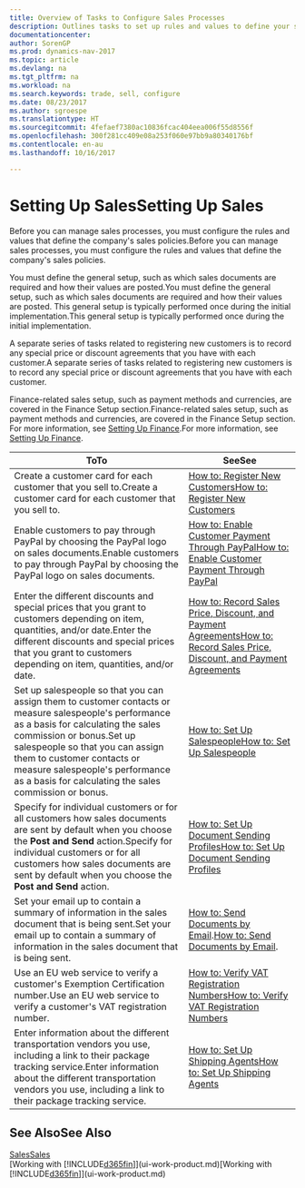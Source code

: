 ```yaml
---
title: Overview of Tasks to Configure Sales Processes
description: Outlines tasks to set up rules and values to define your sales policies and processes.
documentationcenter: 
author: SorenGP
ms.prod: dynamics-nav-2017
ms.topic: article
ms.devlang: na
ms.tgt_pltfrm: na
ms.workload: na
ms.search.keywords: trade, sell, configure
ms.date: 08/23/2017
ms.author: sgroespe
ms.translationtype: HT
ms.sourcegitcommit: 4fefaef7380ac10836fcac404eea006f55d8556f
ms.openlocfilehash: 300f281cc409e08a253f060e97bb9a80340176bf
ms.contentlocale: en-au
ms.lasthandoff: 10/16/2017

---
```

# <a name="setting-up-sales"></a><span data-ttu-id="fc024-103">Setting Up Sales</span><span class="sxs-lookup"><span data-stu-id="fc024-103">Setting Up Sales</span></span>
<span data-ttu-id="fc024-104">Before you can manage sales processes, you must configure the rules and values that define the company's sales policies.</span><span class="sxs-lookup"><span data-stu-id="fc024-104">Before you can manage sales processes, you must configure the rules and values that define the company's sales policies.</span></span>

<span data-ttu-id="fc024-105">You must define the general setup, such as which sales documents are required and how their values are posted.</span><span class="sxs-lookup"><span data-stu-id="fc024-105">You must define the general setup, such as which sales documents are required and how their values are posted.</span></span> <span data-ttu-id="fc024-106">This general setup is typically performed once during the initial implementation.</span><span class="sxs-lookup"><span data-stu-id="fc024-106">This general setup is typically performed once during the initial implementation.</span></span>

<span data-ttu-id="fc024-107">A separate series of tasks related to registering new customers is to record any special price or discount agreements that you have with each customer.</span><span class="sxs-lookup"><span data-stu-id="fc024-107">A separate series of tasks related to registering new customers is to record any special price or discount agreements that you have with each customer.</span></span>

<span data-ttu-id="fc024-108">Finance-related sales setup, such as payment methods and currencies, are covered in the Finance Setup section.</span><span class="sxs-lookup"><span data-stu-id="fc024-108">Finance-related sales setup, such as payment methods and currencies, are covered in the Finance Setup section.</span></span> <span data-ttu-id="fc024-109">For more information, see [Setting Up Finance](finance-setup-finance.md).</span><span class="sxs-lookup"><span data-stu-id="fc024-109">For more information, see [Setting Up Finance](finance-setup-finance.md).</span></span>

| <span data-ttu-id="fc024-110">To</span><span class="sxs-lookup"><span data-stu-id="fc024-110">To</span></span> | <span data-ttu-id="fc024-111">See</span><span class="sxs-lookup"><span data-stu-id="fc024-111">See</span></span> |
| --- | --- |
| <span data-ttu-id="fc024-112">Create a customer card for each customer that you sell to.</span><span class="sxs-lookup"><span data-stu-id="fc024-112">Create a customer card for each customer that you sell to.</span></span> |[<span data-ttu-id="fc024-113">How to: Register New Customers</span><span class="sxs-lookup"><span data-stu-id="fc024-113">How to: Register New Customers</span></span>](sales-how-register-new-customers.md) |
| <span data-ttu-id="fc024-114">Enable customers to pay through PayPal by choosing the PayPal logo on sales documents.</span><span class="sxs-lookup"><span data-stu-id="fc024-114">Enable customers to pay through PayPal by choosing the PayPal logo on sales documents.</span></span> |[<span data-ttu-id="fc024-115">How to: Enable Customer Payment Through PayPal</span><span class="sxs-lookup"><span data-stu-id="fc024-115">How to: Enable Customer Payment Through PayPal</span></span>](sales-how-enable-payment-service-extensions.md) |
| <span data-ttu-id="fc024-116">Enter the different discounts and special prices that you grant to customers depending on item, quantities, and/or date.</span><span class="sxs-lookup"><span data-stu-id="fc024-116">Enter the different discounts and special prices that you grant to customers depending on item, quantities, and/or date.</span></span> |[<span data-ttu-id="fc024-117">How to: Record Sales Price, Discount, and Payment Agreements</span><span class="sxs-lookup"><span data-stu-id="fc024-117">How to: Record Sales Price, Discount, and Payment Agreements</span></span>](sales-how-record-sales-price-discount-payment-agreements.md) |
| <span data-ttu-id="fc024-118">Set up salespeople so that you can assign them to customer contacts or measure salespeople's performance as a basis for calculating the sales commission or bonus.</span><span class="sxs-lookup"><span data-stu-id="fc024-118">Set up salespeople so that you can assign them to customer contacts or measure salespeople's performance as a basis for calculating the sales commission or bonus.</span></span> |[<span data-ttu-id="fc024-119">How to: Set Up Salespeople</span><span class="sxs-lookup"><span data-stu-id="fc024-119">How to: Set Up Salespeople</span></span>](sales-how-setup-salespeople.md) |
| <span data-ttu-id="fc024-120">Specify for individual customers or for all customers how sales documents are sent by default when you choose the **Post and Send** action.</span><span class="sxs-lookup"><span data-stu-id="fc024-120">Specify for individual customers or for all customers how sales documents are sent by default when you choose the **Post and Send** action.</span></span> |[<span data-ttu-id="fc024-121">How to: Set Up Document Sending Profiles</span><span class="sxs-lookup"><span data-stu-id="fc024-121">How to: Set Up Document Sending Profiles</span></span>](sales-how-setup-document-send-profiles.md) |
| <span data-ttu-id="fc024-122">Set your email up to contain a summary of information in the sales document that is being sent.</span><span class="sxs-lookup"><span data-stu-id="fc024-122">Set your email up to contain a summary of information in the sales document that is being sent.</span></span> |<span data-ttu-id="fc024-123">[How to: Send Documents by Email](ui-how-send-documents-email.md).</span><span class="sxs-lookup"><span data-stu-id="fc024-123">[How to: Send Documents by Email](ui-how-send-documents-email.md).</span></span> |
|<span data-ttu-id="fc024-124">Use an EU web service to verify a customer's Exemption Certification number.</span><span class="sxs-lookup"><span data-stu-id="fc024-124">Use an EU web service to verify a customer's VAT registration number.</span></span>|[<span data-ttu-id="fc024-125">How to: Verify VAT Registration Numbers</span><span class="sxs-lookup"><span data-stu-id="fc024-125">How to: Verify VAT Registration Numbers</span></span>](sales-how-to-verify-vat-registration-numbers.md)|
|<span data-ttu-id="fc024-126">Enter information about the different transportation vendors you use, including a link to their package tracking service.</span><span class="sxs-lookup"><span data-stu-id="fc024-126">Enter information about the different transportation vendors you use, including a link to their package tracking service.</span></span>|[<span data-ttu-id="fc024-127">How to: Set Up Shipping Agents</span><span class="sxs-lookup"><span data-stu-id="fc024-127">How to: Set Up Shipping Agents</span></span>](sales-how-to-set-up-shipping-agents.md)|

## <a name="see-also"></a><span data-ttu-id="fc024-128">See Also</span><span class="sxs-lookup"><span data-stu-id="fc024-128">See Also</span></span>
[<span data-ttu-id="fc024-129">Sales</span><span class="sxs-lookup"><span data-stu-id="fc024-129">Sales</span></span>](sales-manage-sales.md)  
<span data-ttu-id="fc024-130">[Working with [!INCLUDE[d365fin](includes/d365fin_md.md)]](ui-work-product.md)</span><span class="sxs-lookup"><span data-stu-id="fc024-130">[Working with [!INCLUDE[d365fin](includes/d365fin_md.md)]](ui-work-product.md)</span></span>

